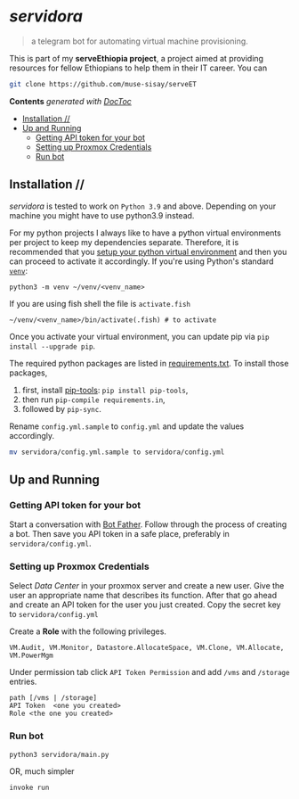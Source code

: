 <!-- omit in toc -->
# <em>servidora</em>

> a telegram bot for automating virtual machine provisioning.

This is part of my **serveEthiopia project**, a project aimed at providing resources for fellow Ethiopians to help them in their IT career. You can

```sh
git clone https://github.com/muse-sisay/serveET
```

<!-- START doctoc generated TOC please keep comment here to allow auto update -->
<!-- DON'T EDIT THIS SECTION, INSTEAD RE-RUN doctoc TO UPDATE -->
**Contents**  *generated with [DocToc](https://github.com/thlorenz/doctoc)*

- [Installation //](#installation-)
- [Up and Running](#up-and-running)
  - [Getting API token for your bot](#getting-api-token-for-your-bot)
  - [Setting up Proxmox Credentials](#setting-up-proxmox-credentials)
  - [Run bot](#run-bot)

<!-- END doctoc generated TOC please keep comment here to allow auto update -->

## Installation //

<em>servidora</em> is tested to work on `Python 3.9` and above. Depending on your machine you might have to use python3.9 instead.

For my python projects I always like to have a python virtual environments per project to keep my dependencies separate. Therefore, it is recommended that you [setup your python virtual environment](https://realpython.com/python-virtual-environments-a-primer/) and then you can proceed to activate it accordingly. If you're using Python's standard [`venv`](https://docs.python.org/3/library/venv.html):

```console
python3 -m venv ~/venv/<venv_name>
```

If you are using fish shell the file is `activate.fish`

```console
~/venv/<venv_name>/bin/activate(.fish) # to activate
```

Once you activate your virtual environment, you can update pip via `pip install --upgrade pip`.

The required python packages are listed in [requirements.txt](requirements.txt). To install those packages,

1. first, install [pip-tools](https://github.com/jazzband/pip-tools): `pip install pip-tools`,
2. then run `pip-compile requirements.in`,
3. followed by `pip-sync`.

Rename `config.yml.sample` to `config.yml` and update the values accordingly.

```sh
mv servidora/config.yml.sample to servidora/config.yml
```

## Up and Running

### Getting API token for your bot

Start a conversation with [Bot Father](https://t.me/BotFather). Follow through the process of creating a bot. Then save you API token in a safe place, preferably in `servidora/config.yml`.

### Setting up Proxmox Credentials

Select _Data Center_ in your proxmox server and create a new user. Give the user an appropriate name that describes its function. After that go ahead and create an API token for the user you just created. Copy the  secret key to `servidora/config.yml`

Create a **Role** with the following privileges.

```text
VM.Audit, VM.Monitor, Datastore.AllocateSpace, VM.Clone, VM.Allocate, VM.PowerMgm
```

Under permission tab click `API Token Permission` and add `/vms` and `/storage` entries.

```text
path [/vms | /storage]
API Token  <one you created>
Role <the one you created>
```

### Run bot

```console
python3 servidora/main.py
```

OR, much simpler

```console
invoke run
```
